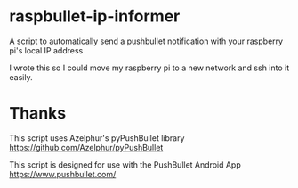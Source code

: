 raspbullet-ip-informer
=======================

A script to automatically send a pushbullet notification with your raspberry pi's local IP address

I wrote this so I could move my raspberry pi to a new network and ssh into it easily.

Thanks
=============

This script uses Azelphur's pyPushBullet library https://github.com/Azelphur/pyPushBullet

This script is designed for use with the PushBullet Android App https://www.pushbullet.com/
